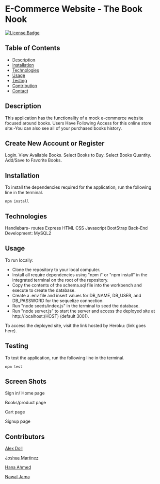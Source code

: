 
# E-Commerce Website - The Book Nook
[![License Badge](https://img.shields.io/badge/License-MIT-green.svg)](https://opensource.org/licenses/MIT)

## Table of Contents
- [Description](#Description)
- [Installation](#Installation)
- [Technologies](#Technologies)
- [Usage](#Usage)
- [Testing](#Testing)
- [Contribution](#Contribution)
- [Contact](#Contact)

## Description
This application has the functionality of a mock e-commerce website focused around books.
Users Have Following Access for this online store site:-You can also see all of your purchased books history. 



## Create New Account or Register
Login.
View Available Books.
Select Books to Buy.
Select Books Quantity.
Add/Save to Favorite Books. 


## Installation
To install the dependencies required for the application, run the following line in the terminal.

```
npm install
```

## Technologies
Handlebars- routes
Express
HTML
CSS
Javascript
BootStrap
Back-End Development:
MySQL2

## Usage
To run locally:
 - Clone the repository to your local computer.
 - Install all require dependencies using "npm i" or "npm install" in the integrated terminal on the root of the repository.
 - Copy the contents of the schema.sql file into the workbench and execute to create the database.
 - Create a .env file and insert values for DB_NAME, DB_USER, and DB_PASSWORD for the sequelize connection.
 - Run "node seeds/index.js" in the terminal to seed the database.
 - Run "node server.js" to start the server and access the deployed site at http://localhost:(HOST) (default 3001).

To access the deployed site, visit the link hosted by Heroku: (link goes here).

## Testing
To test the application, run the following line in the terminal.

```
npm test
```
## Screen Shots
Sign in/ Home page

Books/product page

Cart page 

Signup page 

## Contributors

[Alex Doll](https://github.com/X-is-For-Alex)

[Joshua Martinez](https://github.com/JoshuaMartinez1014)

[Hana Ahmed](https://github.com/Ahha0801)

[Nawal Jama](https://github.com/NawalJama)
